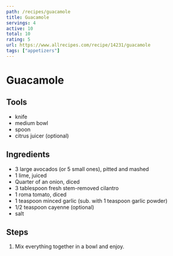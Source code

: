 ```yaml
---
path: /recipes/guacamole
title: Guacamole
servings: 4
active: 10
total: 10
rating: 5
url: https://www.allrecipes.com/recipe/14231/guacamole
tags: ["appetizers"]
---
```


# Guacamole

## Tools

* knife
* medium bowl
* spoon
* citrus juicer (optional)

## Ingredients

* 3 large avocados (or 5 small ones), pitted and mashed
* 1 lime, juiced
* Quarter of an onion, diced
* 3 tablespoon fresh stem-removed cilantro
* 1 roma tomato, diced
* 1 teaspoon minced garlic (sub. with 1 teaspoon garlic powder)
* 1/2 teaspoon cayenne (optional)
* salt

## Steps

1. Mix everything together in a bowl and enjoy.
